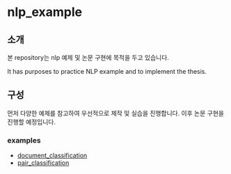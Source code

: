 # nlp_example
## 소개
본 repository는 nlp 예제 및 논문 구현에 목적을 두고 있습니다. 

It has purposes to practice NLP example and to implement the thesis.

## 구성
먼저 다양한 예제를 참고하여 우선적으로 제작 및 실습을 진행합니다. 이후 논문 구현을 진행할 예정입니다. 
### examples
* [document_classification](https://github.com/sehooni/nlp_example/tree/main/example/document_classification)
* [pair_classification](https://github.com/sehooni/nlp_example/tree/main/example/pair_classification)
